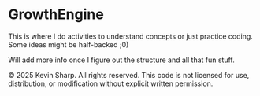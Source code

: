# GrowthEngine
This is where I do activities to understand concepts or just practice coding.  Some ideas might be half-backed ;0)

Will add more info once I figure out the structure and all that fun stuff.

© 2025 Kevin Sharp. All rights reserved. This code is not licensed for use, distribution, or modification without explicit written permission.
